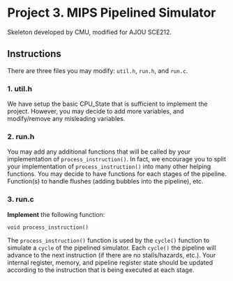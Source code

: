 # Project 3. MIPS Pipelined Simulator
Skeleton developed by CMU,
modified for AJOU SCE212.

## Instructions
There are three files you may modify: `util.h`, `run.h`, and `run.c`.

### 1. util.h

We have setup the basic CPU\_State that is sufficient to implement the project.
However, you may decide to add more variables, and modify/remove any misleading variables.

### 2. run.h

You may add any additional functions that will be called by your implementation of `process_instruction()`.
In fact, we encourage you to split your implementation of `process_instruction()` into many other helping functions.
You may decide to have functions for each stages of the pipeline.
Function(s) to handle flushes (adding bubbles into the pipeline), etc.

### 3. run.c

**Implement** the following function:

    void process_instruction()

The `process_instruction()` function is used by the `cycle()` function to simulate a `cycle` of the pipelined simulator.
Each `cycle()` the pipeline will advance to the next instruction (if there are no stalls/hazards, etc.).
Your internal register, memory, and pipeline register state should be updated according to the instruction
that is being executed at each stage.
